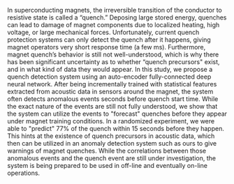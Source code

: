 In superconducting magnets, the irreversible transition of the conductor to resistive state is called a “quench.” Deposing large stored energy, quenches can lead to damage of magnet components due to localized heating, high voltage, or large mechanical forces. Unfortunately, current quench protection systems can only detect the quench after it happens, giving magnet operators very short response time (a few ms). Furthermore, magnet quench’s behavior is still not well-understood, which is why there has been significant uncertainty as to whether “quench precursors" exist, and in what kind of data they would appear.
In this study, we propose a quench detection system using an auto-encoder fully-connected deep neural network. After being incrementally trained with statistical features extracted from acoustic data in sensors around the magnet, the system often detects anomalous events seconds before quench start time. While the exact nature of the events are still not fully understood, we show that the system can utilize the events to "forecast" quenches before they appear under magnet training conditions. In a randomized experiment, we were able to "predict" 77% of the quench within 15 seconds before they happen. This hints at the existence of quench precursors in acoustic data, which then can be utilized in an anomaly detection system such as ours to give warnings of magnet quenches. While the correlations between those anomalous events and the quench event are still under investigation, the system is being prepared to be used in off-line and eventually on-line operations.